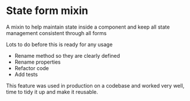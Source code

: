 # State form mixin

A mixin to help maintain state inside a component and keep all state management consistent through all forms

Lots to do before this is ready for any usage

- Rename method so they are clearly defined
- Rename properties
- Refactor code
- Add tests

This feature was used in production on a codebase and worked very well, time to tidy it up and make it reusable.
